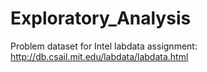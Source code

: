# Exploratory_Analysis
Problem dataset for Intel labdata assignment: http://db.csail.mit.edu/labdata/labdata.html
